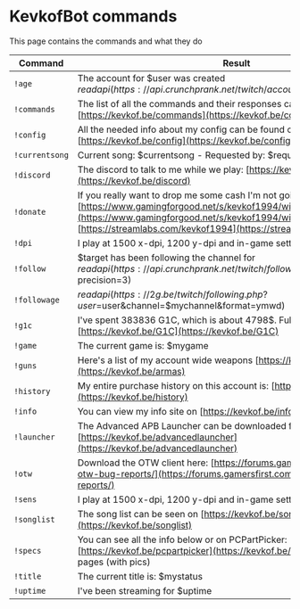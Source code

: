 # KevkofBot commands

This page contains the commands and what they do

|Command|Result|
|--------|------|
| `!age` | The account for $user was created $readapi(https://api.crunchprank.net/twitch/accountage/$user) ago. |
| `!commands` | The list of all the commands and their responses can be seen on [https://kevkof.be/commands](https://kevkof.be/commands) |
| `!config` | All the needed info about my config can be found on [https://kevkof.be/config](https://kevkof.be/config) |
| `!currentsong` | Current song: $currentsong - Requested by: $requestedby |
| `!discord` | The discord to talk to me while we play: [https://kevkof.be/discord](https://kevkof.be/discord) |
| `!donate` | If you really want to drop me some cash I'm not going to stop you. [https://www.gamingforgood.net/s/kevkof1994/widget](https://www.gamingforgood.net/s/kevkof1994/widget) or [https://streamlabs.com/kevkof1994](https://streamlabs.com/kevkof1994) |
| `!dpi` | I play at 1500 x-dpi, 1200 y-dpi and in-game settings 23.04 and 0.3 |
| `!follow` | $target has been following the channel for  $readapi(https://api.crunchprank.net/twitch/followage/$mychannel/$target?precision=3) |
| `!followage` | $readapi(https://2g.be/twitch/following.php?user=$user&channel=$mychannel&format=ymwd) |
| `!g1c` | I've spent 383836 G1C, which is about 4798$. Full info on [https://kevkof.be/G1C](https://kevkof.be/G1C) |
| `!game` | The current game is: $mygame |
| `!guns` | Here's a list of my account wide weapons [https://kevkof.be/armas](https://kevkof.be/armas) |
| `!history` | My entire purchase history on this account is: [https://kevkof.be/history](https://kevkof.be/history) |
| `!info` | You can view my info site on [https://kevkof.be/info](https://kevkof.be/info) |
| `!launcher` | The Advanced APB Launcher can be downloaded from [https://kevkof.be/advancedlauncher](https://kevkof.be/advancedlauncher) |
| `!otw` | Download the OTW client here: [https://forums.gamersfirst.com/forum/84-otw-bug-reports/](https://forums.gamersfirst.com/forum/84-otw-bug-reports/) |
| `!sens` | I play at 1500 x-dpi, 1200 y-dpi and in-game settings 23.04 and 0.3 |
| `!songlist` | The song list can be seen on [https://kevkof.be/songlist](https://kevkof.be/songlist)  |
| `!specs` | You can see all the info below or on PCPartPicker: [https://kevkof.be/pcpartpicker](https://kevkof.be/pcpartpicker) or my Info pages (with pics) |
| `!title` | The current title is: $mystatus |
| `!uptime` | I've been streaming for $uptime |
